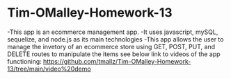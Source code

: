 # Tim-OMalley-Homework-13
-This app is an ecommerce management app.
-It uses javascript, mySQL, sequelize, and node.js as its main technologies
-This app allows the user to manage the invetory of an ecommerce store using GET, POST, PUT, and DELETE routes to manipulate the items
see below link to videos of the app functioning:
https://github.com/tmallz/Tim-OMalley-Homework-13/tree/main/video%20demo
